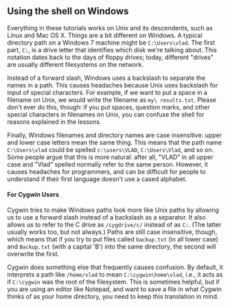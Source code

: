 ## Using the shell on Windows

Everything in these tutorials works on Unix and its descendents, such as Linux and Mac OS X. Things are a bit different on Windows. A typical directory path on a Windows 7 machine might be `C:\Users\vlad`. The first part, `C:`, is a drive letter that identifies which disk we're talking about. This notation dates back to the days of floppy drives; today, different "drives" are usually different filesystems on the network.  

Instead of a forward slash, Windows uses a backslash to separate the names in a path. This causes headaches because Unix uses backslash for input of special characters. For example, if we want to put a space in a filename on Unix, we would write the filename as `my\ results.txt`. Please don't ever do this, though: if you put spaces, question marks, and other special characters in filenames on Unix, you can confuse the shell for reasons explained in the lessons.

Finally, Windows filenames and directory names are case insensitive: upper and lower case letters mean the same thing. This means that the path name `C:\Users\vlad` could be spelled `c:\users\VLAD`, `C:\Users\Vlad`, and so on. Some people argue that this is more natural: after all, "VLAD" in all upper case and "Vlad" spelled normally refer to the same person. However, it causes headaches for programmers, and can be difficult for people to understand if their first language doesn't use a cased alphabet.

#### For Cygwin Users

Cygwin tries to make Windows paths look more like Unix paths by allowing us to use a forward slash instead of a backslash as a separator. It also allows us to refer to the C drive as `/cygdrive/c/` instead of as `C:`. (The latter usually works too, but not always.) Paths are still case insensitive, though, which means that if you try to put files called `backup.txt` (in all lower case) and `Backup.txt` (with a capital 'B') into the same directory, the second will overwrite the first.

Cygwin does something else that frequently causes confusion. By default, it interprets a path like `/home/vlad` to mean `C:\cygwin\home\vlad`, i.e., it acts as if `C:\cygwin` was the root of the filesystem. This is sometimes helpful, but if you are using an editor like Notepad, and want to save a file in what Cygwin thinks of as your home directory, you need to keep this translation in mind.
